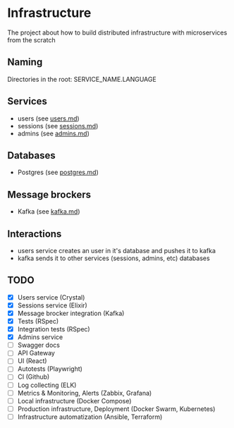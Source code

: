 # Infrastructure

The project about how to build distributed infrastructure with microservices from the scratch

## Naming

Directories in the root: SERVICE_NAME.LANGUAGE

## Services

- users (see [users.md](users.md))
- sessions (see [sessions.md](sessions.md))
- admins (see [admins.md](admins.md))

## Databases

- Postgres (see [postgres.md](postgres.md))

## Message brockers

- Kafka (see [kafka.md](kafka.md))

## Interactions

- users service creates an user in it's database and pushes it to kafka
- kafka sends it to other services (sessions, admins, etc) databases

## TODO

- [x] Users service (Crystal)
- [x] Sessions service (Elixir)
- [x] Message brocker integration (Kafka)
- [x] Tests (RSpec)
- [x] Integration tests (RSpec)
- [x] Admins service
- [ ] Swagger docs
- [ ] API Gateway
- [ ] UI (React)
- [ ] Autotests (Playwright)
- [ ] CI (Github)
- [ ] Log collecting (ELK)
- [ ] Metrics & Monitoring, Alerts (Zabbix, Grafana)
- [ ] Local infrastructure (Docker Compose)
- [ ] Production infrastructure, Deployment (Docker Swarm, Kubernetes)
- [ ] Infrastructure automatization (Ansible, Terraform)
